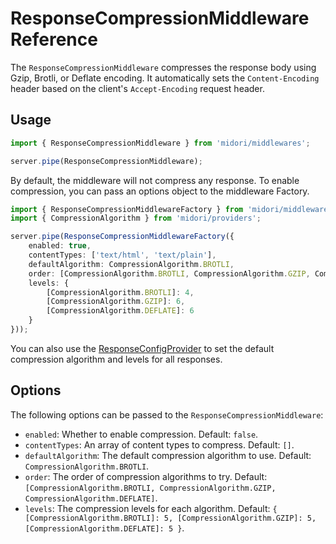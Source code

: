 # ResponseCompressionMiddleware Reference
The `ResponseCompressionMiddleware` compresses the response body using Gzip, Brotli, or Deflate encoding. It automatically sets the `Content-Encoding` header based on the client's `Accept-Encoding` request header.

## Usage
```ts
import { ResponseCompressionMiddleware } from 'midori/middlewares';

server.pipe(ResponseCompressionMiddleware);
```

By default, the middleware will not compress any response. To enable compression, you can pass an options object to the middleware Factory.
```ts
import { ResponseCompressionMiddlewareFactory } from 'midori/middlewares';
import { CompressionAlgorithm } from 'midori/providers';

server.pipe(ResponseCompressionMiddlewareFactory({
    enabled: true,
    contentTypes: ['text/html', 'text/plain'],
    defaultAlgorithm: CompressionAlgorithm.BROTLI,
    order: [CompressionAlgorithm.BROTLI, CompressionAlgorithm.GZIP, CompressionAlgorithm.DEFLATE],
    levels: {
        [CompressionAlgorithm.BROTLI]: 4,
        [CompressionAlgorithm.GZIP]: 6,
        [CompressionAlgorithm.DEFLATE]: 6
    }
}));
```

You can also use the [ResponseConfigProvider](../providers/response.md) to set the default compression algorithm and levels for all responses.

## Options
The following options can be passed to the `ResponseCompressionMiddleware`:
- `enabled`: Whether to enable compression. Default: `false`.
- `contentTypes`: An array of content types to compress. Default: `[]`.
- `defaultAlgorithm`: The default compression algorithm to use. Default: `CompressionAlgorithm.BROTLI`.
- `order`: The order of compression algorithms to try. Default: `[CompressionAlgorithm.BROTLI, CompressionAlgorithm.GZIP, CompressionAlgorithm.DEFLATE]`.
- `levels`: The compression levels for each algorithm. Default: `{ [CompressionAlgorithm.BROTLI]: 5, [CompressionAlgorithm.GZIP]: 5, [CompressionAlgorithm.DEFLATE]: 5 }`.
